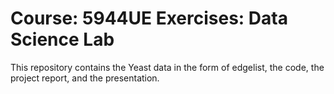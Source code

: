 # Course: 5944UE Exercises: Data Science Lab
This repository contains the Yeast data in the form of edgelist, the code, the project report, and the presentation. 

